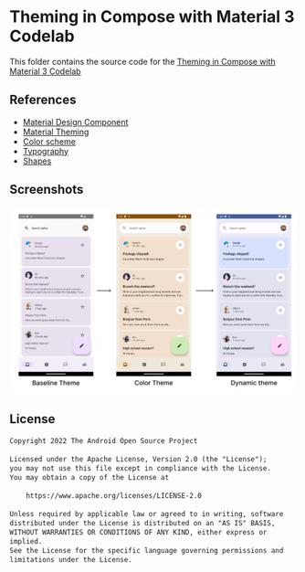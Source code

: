 # Theming in Compose with Material 3 Codelab

This folder contains the source code for
the [Theming in Compose with Material 3 Codelab](https://developer.android.com/codelabs/jetpack-compose-theming)

## References

* [Material Design Component](http://material.io/components)
* [Material Theming](http://material.io/design/material-theming)
* [Color scheme](http://m3.material.io/styles/color/overview)
* [Typography](http://m3.material.io/styles/typography/overview)
* [Shapes](http://m3.material.io/styles/shape/overview)

## Screenshots

![Theming states](screenshots/theming.png "Theming states")

## License

```
Copyright 2022 The Android Open Source Project

Licensed under the Apache License, Version 2.0 (the "License");
you may not use this file except in compliance with the License.
You may obtain a copy of the License at

    https://www.apache.org/licenses/LICENSE-2.0

Unless required by applicable law or agreed to in writing, software
distributed under the License is distributed on an "AS IS" BASIS,
WITHOUT WARRANTIES OR CONDITIONS OF ANY KIND, either express or implied.
See the License for the specific language governing permissions and
limitations under the License.
```
